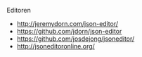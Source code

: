 Editoren
* http://jeremydorn.com/json-editor/
* https://github.com/jdorn/json-editor
* https://github.com/josdejong/jsoneditor/
* http://jsoneditoronline.org/